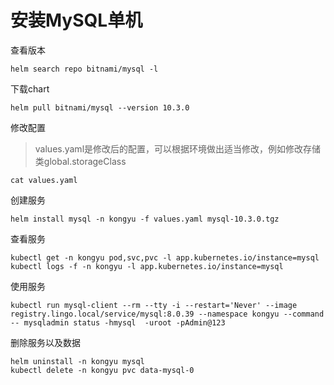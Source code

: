# 安装MySQL单机

查看版本

```
helm search repo bitnami/mysql -l
```

下载chart

```
helm pull bitnami/mysql --version 10.3.0
```

修改配置

> values.yaml是修改后的配置，可以根据环境做出适当修改，例如修改存储类global.storageClass

```
cat values.yaml
```

创建服务

```shell
helm install mysql -n kongyu -f values.yaml mysql-10.3.0.tgz
```

查看服务

```shell
kubectl get -n kongyu pod,svc,pvc -l app.kubernetes.io/instance=mysql
kubectl logs -f -n kongyu -l app.kubernetes.io/instance=mysql
```

使用服务

```
kubectl run mysql-client --rm --tty -i --restart='Never' --image  registry.lingo.local/service/mysql:8.0.39 --namespace kongyu --command -- mysqladmin status -hmysql  -uroot -pAdmin@123
```

删除服务以及数据

```
helm uninstall -n kongyu mysql
kubectl delete -n kongyu pvc data-mysql-0
```

